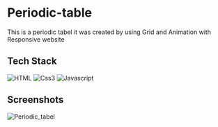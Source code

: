 
# Periodic-table

This is a periodic tabel it was created by using Grid and Animation with Responsive website


## Tech Stack

![HTML](https://img.shields.io/badge/HTML-239120?style=for-the-badge&logo=html5&logoColor=white) ![Css3](https://img.shields.io/badge/CSS3-1572B6?style=for-the-badge&logo=css3&logoColor=white) ![Javascript](https://shields.io/badge/JavaScript-F7DF1E?logo=JavaScript&logoColor=000&style=flat-square)

## Screenshots

![Periodic_tabel](https://github.com/vetrikumar4/Periodic-tabel/assets/46168078/f85122fc-4fee-4331-aaf1-5ccb340dac6d)

